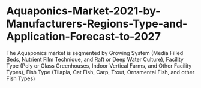 # Aquaponics-Market-2021-by-Manufacturers-Regions-Type-and-Application-Forecast-to-2027
The Aquaponics market is segmented by Growing System (Media Filled Beds, Nutrient Film Technique, and Raft or Deep Water Culture), Facility Type (Poly or Glass Greenhouses, Indoor Vertical Farms, and Other Facility Types), Fish Type (Tilapia, Cat Fish, Carp, Trout, Ornamental Fish, and other Fish Types)
